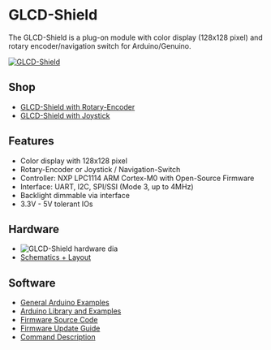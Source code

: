 # GLCD-Shield
The GLCD-Shield is a plug-on module with color display (128x128 pixel) and rotary encoder/navigation switch for Arduino/Genuino.

[![GLCD-Shield](https://raw.github.com/watterott/GLCD-Shield/master/pcb/GLCD-Shield_v10.jpg)](http://www.watterott.com/en/Arduino-GLCD-Shield-Joystick)

## Shop
* [GLCD-Shield with Rotary-Encoder](http://www.watterott.com/en/Arduino-GLCD-Shield)
* [GLCD-Shield with Joystick](http://www.watterott.com/en/Arduino-GLCD-Shield-Joystick)


## Features
* Color display with 128x128 pixel
* Rotary-Encoder or Joystick / Navigation-Switch
* Controller: NXP LPC1114 ARM Cortex-M0 with Open-Source Firmware
* Interface: UART, I2C, SPI/SSI (Mode 3, up to 4MHz)
* Backlight dimmable via interface
* 3.3V - 5V tolerant IOs


## Hardware
* ![GLCD-Shield hardware dia](https://raw.github.com/watterott/GLCD-Shield/master/img/hw_dia.png)
* [Schematics + Layout](https://github.com/watterott/GLCD-Shield/tree/master/pcb)


## Software
* [General Arduino Examples](https://github.com/watterott/MI0283QT-Adapter/tree/master/fw/examples)
* [Arduino Library and Examples](https://github.com/watterott/Arduino-Libs)
* [Firmware Source Code](https://github.com/watterott/MI0283QT-Adapter/tree/master/fw)
* [Firmware Update Guide](https://github.com/watterott/MI0283QT-Adapter/blob/master/fw/update_guide/README.md)
* [Command Description](https://github.com/watterott/MI0283QT-Adapter/blob/master/fw/docu/README.md)
